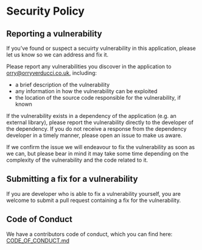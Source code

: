 # Security Policy

## Reporting a vulnerability

If you’ve found or suspect a secuirty vulnerability in this application, please let us know so we can address and fix it.

Please report any vulnerabilities you discover in the application to <orry@orryverducci.co.uk>, including:

- a brief description of the vulnerability
- any information in how the vulnerability can be exploited
- the location of the source code responsible for the vulnerability, if known

If the vulnerability exists in a dependency of the application (e.g. an external library), please report the vulnerability directly to the developer of the dependency. If you do not receive a response from the dependency developer in a timely manner, please open an issue to make us aware.

If we confirm the issue we will endeavour to fix the vulnerability as soon as we can, but please bear in mind it may take some time depending on the complexity of the vulnerability and the code related to it.

## Submitting a fix for a vulnerability

If you are developer who is able to fix a vulnerability yourself, you are welcome to submit a pull request containing a fix for the vulnerability.

## Code of Conduct

We have a contributors code of conduct, which you can find here: [CODE_OF_CONDUCT.md](CODE_OF_CONDUCT.md)
